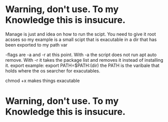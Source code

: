 # Warning, don't use. To my Knowledge this is insucure.

Manage is just and idea on how to run the scipt.
You need to give it root acsses so my example is a small scipt that is exacutable in a dir that has been exported to my path var

-flags are -a and -r at this point.
With -a the script does not run apt auto remove.
With -r it takes the package list and removes it instead of installing it.
export example:
export PATH=$PATH:(dir)
the PATH is the varibale that holds where the os searcher for exacutables.

chmod +x makes things exacutable

# Warning, don't use. To my Knowledge this is insucure.
